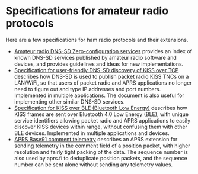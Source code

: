 
Specifications for amateur radio protocols
==============================================

Here are a few specifications for ham radio protocols and their extensions.

* [Amateur radio DNS-SD Zero-configuration services](hamradio-zeroconfig.md)
  provides an index of known DNS-SD services published by amateur radio
  software and devices, and provides guidelines and ideas for new
  implementations.
* [Specification for user-friendly DNS-SD discovery of KISS over TCP](TCP-KISS-DNS-SD.md)
  describes how DNS-SD is used to publish packet radio KISS TNCs
  on a LAN/WiFi, so that users of packet radio and APRS applications
  no longer need to figure out and type IP addresses and port numbers.
  Implemented in multiple applications. The document is also useful
  for implementing other similar DNS-SD services.
* [Specification for KISS over BLE (Bluetooth Low Energy)](BLE-KISS-API.md)
  describes how KISS frames are sent over Bluetooth 4.0 Low Energy
  (BLE), with unique service identifiers allowing packet radio
  and APRS applications to easily discover KISS devices within
  range, without confusing them with other BLE devices. Implemented
  in multiple applications and devices.
* [APRS Base91 comment telemetry](aprs-base91-comment-telemetry.txt)
  describes an APRS extension for sending telemetry in the comment
  field of a position packet, with higher resolution and fairly
  tight packing of the data. The sequence number is also used
  by aprs.fi to deduplicate position packets, and the sequence number
  can be sent alone without sending any telemetry values.

